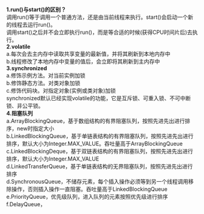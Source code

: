 **1.run()与start()的区别？**  
调用run()等于调用一个普通方法，还是由当前线程来执行。start()会启动一个新的线程去运行run()。  
调用start()之后并不会立即执行run()，而是等合适的时候(获得CPU时间片后)去执行。  
**2.volatile**  
a.每次会去主内存中读取共享变量的最新值，并将其刷新到本地内存中  
b.线程修改了本地内存中变量的值后，会立即将其刷新到主内存中  
**3.synchronized**  
a.修饰示例方法。对当前实例加锁  
b.修饰静态方法。对类对象加锁  
c.修饰代码块。对指定对象(实例或类对象)加锁  
synchronized默认已经实现volatile的功能，它是互斥锁、可重入锁、不可中断锁、非公平锁。  
**4.阻塞队列**  
a.ArrayBlockingQueue，基于数组结构的有界阻塞队列，按照先进先出进行排序，new时指定大小  
b.LinkedBlockingQueue，基于单链表结构的有界阻塞队列，按照先进先出进行排序，默认大小为Integer.MAX_VALUE。吞吐量高于ArrayBlockingQueue  
c.LinkedBlockingDeque，基于双链表结构的有界阻塞队列，按照先进先出进行排序，默认大小为Integer.MAX_VALUE  
d.LinkedTransferQueue，基于单链表结构的无界阻塞队列，按照先进先出进行排序  
d.SynchronousQueue，不储存元素，每个插入操作必须等到另一个线程调用移除操作，否则插入操作一直阻塞。吞吐量高于LinkedBlockingQueue  
e.PriorityQueue，优先级队列，进入队列的元素按照优先级进行排序  
f.DelayQueue，